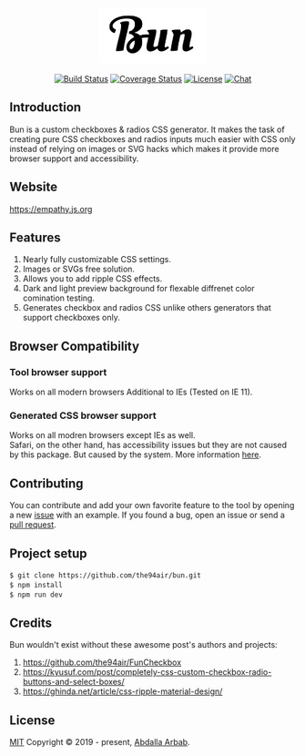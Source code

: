 <p align="center">
  <img src="src/images/bun.svg?sanitize=true" alt="Bun" title="Bun" height="100" />
</p>

<p align="center">
  <a href="https://circleci.com/gh/the94air/bun/tree/master"><img src="https://img.shields.io/circleci/project/github/the94air/bun/master.svg?sanitize=true" alt="Build Status"></a>
  <a href="https://codecov.io/github/the94air/bun?branch=master"><img src="https://img.shields.io/codecov/c/github/the94air/bun/master.svg?sanitize=true" alt="Coverage Status"></a>
  <a href="https://github.com/the94air/bun/blob/master/LICENSE"><img src="https://img.shields.io/github/license/the94air/bun.svg?sanitize=true" alt="License"></a>
  <a href=""><img src="https://img.shields.io/badge/chat-on%20discord-7289da.svg?sanitize=true" alt="Chat"></a>
</p>

## Introduction
Bun is a custom checkboxes & radios CSS generator. It makes the task of creating pure CSS checkboxes and radios inputs much easier with CSS only instead of relying on images or SVG hacks which makes it provide more browser support and accessibility.

## Website
https://empathy.js.org

## Features
1. Nearly fully customizable CSS settings.
2. Images or SVGs free solution.
3. Allows you to add ripple CSS effects.
4. Dark and light preview background for flexable diffrenet color comination testing.
5. Generates checkbox and radios CSS unlike others generators that support checkboxes only.

## Browser Compatibility

### Tool browser support
Works on all modern browsers Additional to IEs (Tested on IE 11).

### Generated CSS browser support
Works on all modren browsers except IEs as well.  
Safari, on the other hand, has accessibility issues but they are not caused by this package. But caused by the system. More information [here](https://github.com/twbs/bootstrap/issues/25345#issuecomment-358364377).

## Contributing
You can contribute and add your own favorite feature to the tool by opening a new [issue](https://github.com/the94air/bun/issues) with an example. If you found a bug, open an issue or send a [pull request](https://github.com/the94air/bun/pulls).

## Project setup
```bash
$ git clone https://github.com/the94air/bun.git
$ npm install
$ npm run dev
```

## Credits
Bun wouldn't exist without these awesome post's authors and projects:
1. https://github.com/the94air/FunCheckbox
2. https://kyusuf.com/post/completely-css-custom-checkbox-radio-buttons-and-select-boxes/
3. https://ghinda.net/article/css-ripple-material-design/

## License
[MIT](https://github.com/the94air/bun/blob/master/LICENSE) Copyright © 2019 - present, [Abdalla Arbab](https://abdalla.js.org).
